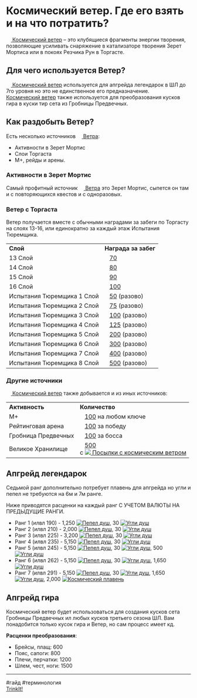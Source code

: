 # Космический ветер. Где его взять и на что потратить?

<a href="https://ru.wowhead.com/currency=2009"><img src="https://wow.zamimg.com/images/wow/icons/large/inv_currency_cosmicflux.jpg" align="bottom" width="13" height="13"/> Космический ветер</a> – это клубящиеся фрагменты энергии творения, позволяющие усиливать снаряжение в катализаторе творения Зерет Мортиса или в покоях Резчика Рун в Торгасте.

## Для чего используется Ветер?

 <a href="https://ru.wowhead.com/currency=2009"><img src="https://wow.zamimg.com/images/wow/icons/large/inv_currency_cosmicflux.jpg" align="bottom" width="13" height="13"/> Космический ветер</a> используется для апгрейда легендарок в ШЛ до 7го уровня но это не единственное его предназначение. <a href="https://ru.wowhead.com/currency=2009"><img src="https://wow.zamimg.com/images/wow/icons/large/inv_currency_cosmicflux.jpg" align="bottom" width="13" height="13"/> Космический ветер</a> также используется для преобразования кусков гира в куски тир сета из Гробницы Предвечных.

## Как раздобыть Ветер?
Есть несколько источников <a href="https://ru.wowhead.com/currency=2009"><img src="https://wow.zamimg.com/images/wow/icons/large/inv_currency_cosmicflux.jpg" align="bottom" width="13" height="13"/> Ветра</a>:

* Активности в Зерет Мортис  
* Слои Торгаста
* М+, рейды и арены.

### Активности в Зерет Мортис

Самый профитный источник <a href="https://ru.wowhead.com/currency=2009"><img src="https://wow.zamimg.com/images/wow/icons/large/inv_currency_cosmicflux.jpg" align="bottom" width="13" height="13"/> Ветра</a> это Зерет Мортис, сыпется он там и с повторяющихся квестов и с одноразовых.

### Ветер с Торгаста

Ветер получается вместе с обычными наградами за забеги по Торгасту на слоях 13-16, или единократно за каждый этаж Испытания Тюремщика.

<table><tbody><tr><td data-background="c5"><b>Слой</b></td><td data-background="c5"><b>Награда за забег</b></td></tr><tr><td>13 Слой</td><td><a href="https://ru.wowhead.com/currency=2009"><img src="https://wow.zamimg.com/images/wow/icons/large/inv_currency_cosmicflux.jpg" align="bottom" width="13" height="13"/>70</a></td></tr><tr><td>14 Слой</td><td><a href="https://ru.wowhead.com/currency=2009"><img src="https://wow.zamimg.com/images/wow/icons/large/inv_currency_cosmicflux.jpg" align="bottom" width="13" height="13"/>80</a></td></tr><tr><td>15 Слой</td><td><a href="https://ru.wowhead.com/currency=2009"><img src="https://wow.zamimg.com/images/wow/icons/large/inv_currency_cosmicflux.jpg" align="bottom" width="13" height="13"/>90</a></td></tr><tr><td>16 Слой</td><td><a href="https://ru.wowhead.com/currency=2009"><img src="https://wow.zamimg.com/images/wow/icons/large/inv_currency_cosmicflux.jpg" align="bottom" width="13" height="13"/>100</a></td></tr><tr><td>Испытания Тюремщика 1 Слой</td><td><a href="https://ru.wowhead.com/currency=2009"><img src="https://wow.zamimg.com/images/wow/icons/large/inv_currency_cosmicflux.jpg" align="bottom" width="13" height="13"/>50</a> (разово)</td></tr><tr><td>Испытания Тюремщика 2 Слой</td><td><a href="https://ru.wowhead.com/currency=2009"><img src="https://wow.zamimg.com/images/wow/icons/large/inv_currency_cosmicflux.jpg" align="bottom" width="13" height="13"/>75</a> (разово)</td></tr><tr><td>Испытания Тюремщика 3 Слой</td><td><a href="https://ru.wowhead.com/currency=2009"><img src="https://wow.zamimg.com/images/wow/icons/large/inv_currency_cosmicflux.jpg" align="bottom" width="13" height="13"/>100</a> (разово)</td></tr><tr><td>Испытания Тюремщика 4 Слой</td><td><a href="https://ru.wowhead.com/currency=2009"><img src="https://wow.zamimg.com/images/wow/icons/large/inv_currency_cosmicflux.jpg" align="bottom" width="13" height="13"/>125</a> (разово)</td></tr><tr><td>Испытания Тюремщика 5 Слой</td><td><a href="https://ru.wowhead.com/currency=2009"><img src="https://wow.zamimg.com/images/wow/icons/large/inv_currency_cosmicflux.jpg" align="bottom" width="13" height="13"/>200</a> (разово)</td></tr><tr><td>Испытания Тюремщика 6 Слой</td><td><a href="https://ru.wowhead.com/currency=2009"><img src="https://wow.zamimg.com/images/wow/icons/large/inv_currency_cosmicflux.jpg" align="bottom" width="13" height="13"/>300</a> (разово)</td></tr><tr><td>Испытания Тюремщика 7 Слой</td><td><a href="https://ru.wowhead.com/currency=2009"><img src="https://wow.zamimg.com/images/wow/icons/large/inv_currency_cosmicflux.jpg" align="bottom" width="13" height="13"/>400</a> (разово)</td></tr><tr><td>Испытания Тюремщика 8 Слой</td><td><a href="https://ru.wowhead.com/currency=2009"><img src="https://wow.zamimg.com/images/wow/icons/large/inv_currency_cosmicflux.jpg" align="bottom" width="13" height="13"/>500</a> (разово)</td></tr></tbody></table>

### Другие источники

 <a href="https://ru.wowhead.com/currency=2009"><img src="https://wow.zamimg.com/images/wow/icons/large/inv_currency_cosmicflux.jpg" align="bottom" width="13" height="13"/> Космический ветер</a> также добывается и из иных источников:

<table>
<tbody>
	<tr>
		<td data-background="c5">
			<b>Активность</b>
		</td><td data-background="c5">
			<b>Количество</b>
		</td>
	</tr>
	<tr>
		<td>М+</td>
		<td><a href="https://ru.wowhead.com/currency=2009"><img src="https://wow.zamimg.com/images/wow/icons/large/inv_currency_cosmicflux.jpg" align="bottom" width="13" height="13"/>100</a> на любом ключе</td>
	</tr>
	<tr>
		<td>Рейтинговая арена</td>
		<td><a href="https://ru.wowhead.com/currency=2009"><img src="https://wow.zamimg.com/images/wow/icons/large/inv_currency_cosmicflux.jpg" align="bottom" width="13" height="13"/>100</a> за победу</td>
	</tr>
	<tr>
		<td>Гробница Предвечных</td>
		<td><a href="https://ru.wowhead.com/currency=2009"><img src="https://wow.zamimg.com/images/wow/icons/large/inv_currency_cosmicflux.jpg" align="bottom" width="13" height="13"/>100</a> за босса</td>
	</tr>
	<tr>
		<td>Великое Хранилище</td>
		<td><a href="https://ru.wowhead.com/currency=2009"><img src="https://wow.zamimg.com/images/wow/icons/large/inv_currency_cosmicflux.jpg" align="bottom" width="13" height="13"/>500</a><br> с <a href="https://ru.wowhead.com/item=191030/cosmic-flux-parcel" data-entity="item" data-entity-has-icon="true"><img src="https://wow.zamimg.com/images/wow/icons/tiny/inv_tailoring_32_slot_bag.gif" loading="lazy"> <span>Посылки с космическим ветром</span></a></td>
	</tr>
</tbody>
</table>

## Апгрейд легендарок
Седьмой ранг дополнительно потребует плавень для апгрейда но угли и пепел не требуются на 6м и 7м ранге.

Ниже приводятся расценки на каждый ранг С УЧЕТОМ ВАЛЮТЫ НА ПРЕДЫДУЩИЕ РАНГИ.

- Ранг 1 (илвл 190) - 1,250 [![Пепел душ](https://wow.zamimg.com/images/wow/icons/tiny/inv_soulash.gif)](https://ru.wowhead.com/currency=1828), 30 [![Угли душ](https://wow.zamimg.com/images/wow/icons/tiny/inv_misc_supersoulash.gif)](https://ru.wowhead.com/currency=1906)
- Ранг 2 (илвл 210) - 2,000 [![Пепел душ](https://wow.zamimg.com/images/wow/icons/tiny/inv_soulash.gif)](https://ru.wowhead.com/currency=1828), 30 [![Угли душ](https://wow.zamimg.com/images/wow/icons/tiny/inv_misc_supersoulash.gif)](https://ru.wowhead.com/currency=1906)
- Ранг 3 (илвл 225) - 3,200 [![Пепел душ](https://wow.zamimg.com/images/wow/icons/tiny/inv_soulash.gif)](https://ru.wowhead.com/currency=1828), 30 [![Угли душ](https://wow.zamimg.com/images/wow/icons/tiny/inv_misc_supersoulash.gif)](https://ru.wowhead.com/currency=1906)
- Ранг 4 (илвл 235) - 5,150 [![Пепел душ](https://wow.zamimg.com/images/wow/icons/tiny/inv_soulash.gif)](https://ru.wowhead.com/currency=1828), 30 [![Угли душ](https://wow.zamimg.com/images/wow/icons/tiny/inv_misc_supersoulash.gif)](https://ru.wowhead.com/currency=1906)
- Ранг 5 (илвл 245) - 5,150 [![Пепел душ](https://wow.zamimg.com/images/wow/icons/tiny/inv_soulash.gif)](https://ru.wowhead.com/currency=1828), 30 [![Угли душ](https://wow.zamimg.com/images/wow/icons/tiny/inv_misc_supersoulash.gif)](https://ru.wowhead.com/currency=1906), 500 [![Угли душ](https://wow.zamimg.com/images/wow/icons/tiny/inv_misc_supersoulash.gif)](https://ru.wowhead.com/currency=1906)
- Ранг 6 (илвл 262) - 5,150 [![Пепел душ](https://wow.zamimg.com/images/wow/icons/tiny/inv_soulash.gif)](https://ru.wowhead.com/currency=1828), 30 [![Угли душ](https://wow.zamimg.com/images/wow/icons/tiny/inv_misc_supersoulash.gif)](https://ru.wowhead.com/currency=1906), 1,650 [![Угли душ](https://wow.zamimg.com/images/wow/icons/tiny/inv_misc_supersoulash.gif)](https://ru.wowhead.com/currency=1906)
- Ранг 7 (илвл 291) - 5,150 [![Пепел душ](https://wow.zamimg.com/images/wow/icons/tiny/inv_soulash.gif)](https://ru.wowhead.com/currency=1828), 30 [![Угли душ](https://wow.zamimg.com/images/wow/icons/tiny/inv_misc_supersoulash.gif)](https://ru.wowhead.com/currency=1906), 1,650 [![Угли душ](https://wow.zamimg.com/images/wow/icons/tiny/inv_misc_supersoulash.gif)](https://ru.wowhead.com/currency=2009), 2,000 [![Космический плавень](https://wow.zamimg.com/images/wow/icons/tiny/inv_currency_cosmicflux.gif)](https://ru.wowhead.com/currency=2009)

## Апгрейд гира
Космический ветер будет использоваться для создания кусков сета Гробницы Предвечных ил любых кусков третьего сезона ШЛ. Вам понадобится только кусок гира и Ветер, но сам процесс имеет кд.

**Расценки преобразования**:
- Брейсы, плащ: 600 <a href="https://ru.wowhead.com/currency=2009"><img src="https://wow.zamimg.com/images/wow/icons/large/inv_currency_cosmicflux.jpg" align="bottom" width="13" height="13"/></a>  
- Пояс, сапоги: 800 <a href="https://ru.wowhead.com/currency=2009"><img src="https://wow.zamimg.com/images/wow/icons/large/inv_currency_cosmicflux.jpg" align="bottom" width="13" height="13"/></a>  
- Плечи, перчатки: 1200 <a href="https://ru.wowhead.com/currency=2009"><img src="https://wow.zamimg.com/images/wow/icons/large/inv_currency_cosmicflux.jpg" align="bottom" width="13" height="13"/></a>  
- Шлем, чест, ноги: 1500 <a href="https://ru.wowhead.com/currency=2009"><img src="https://wow.zamimg.com/images/wow/icons/large/inv_currency_cosmicflux.jpg" align="bottom" width="13" height="13"/></a>  
---
#гайд #терминология  
[TrinkIt!](https://t.me/trink_it_now)